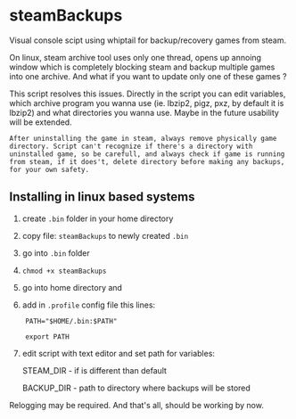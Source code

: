 # steamBackups

Visual console scipt using whiptail for backup/recovery games from steam.

On linux, steam archive tool uses only one thread, opens up annoing window which is completely blocking steam and backup multiple games into one archive.
And what if you want to update only one of these games ?

This script resolves this issues.
Directly in the script you can edit variables, which archive program you wanna use (ie. lbzip2, pigz, pxz, by default it is lbzip2) and what directories you wanna use. Maybe in the future usability will be extended.

`After uninstalling the game in steam, always remove physically game directory.
Script can't recognize if there's a directory with uninstalled game, so be carefull, and always check if game is running from steam, if it does't, delete directory before making any backups, for your own safety.`



Installing in linux based systems
---------------------------------

1. create `.bin` folder in your home directory

2. copy file: `steamBackups` to newly created `.bin`

3. go into `.bin` folder

4. `chmod +x steamBackups`

5. go into home directory and

6. add in `.profile` config file this lines:
```
    PATH="$HOME/.bin:$PATH"

    export PATH
```

7. edit script with text editor and set path for variables:

    STEAM_DIR  - if is different than default

    BACKUP_DIR - path to directory where backups will be stored

Relogging may be required.
And that's all, should be working by now.
